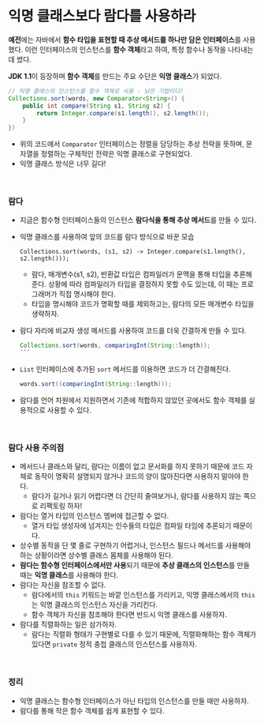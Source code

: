 # 익명 클래스보다 람다를 사용하라

**예전**에는 자바에서 **함수 타입을 표현할 때 추상 메서드를 하나만 담은 인터페이스**를 사용했다. 이런 인터페이스의 인스턴스를 **함수 객체**라고 하여, 특정 함수나 동작을 나타내는 데 썼다.

**JDK 1.1**이 등장하며 **함수 객체**를 만드는 주요 수단은 **익명 클래스**가 되었다.

```java
// 익명 클래스의 인스턴스를 함수 객체로 사용 - 낡은 기법이다!
Collections.sort(words, new Comparator<String>() {
    public int compare(String s1, String s2) {
        return Integer.compare(s1.length(), s2.length());
    }
})
```

* 위의 코드에서 `Comparator` 인터페이스는 정렬을 담당하는 추상 전략을 뜻하며, 문자열을 정렬하는 구체적인 전략은 익명 클래스로 구현되었다.
* 익명 클래스 방식은 너무 길다!

<br>

### 람다

* 지금은 함수형 인터페이스들의 인스턴스 **람다식을 통해 추상 메서드**를 만들 수 있다.

* 익명 클래스를 사용하여 앞의 코드를 람다 방식으로 바꾼 모습

  ```
  Collections.sort(words, (s1, s2) -> Integer.compare(s1.length(), s2.length()));
  ```

  * 람다, 매개변수(s1, s2), 반환값 타입은 컴파일러가 문맥을 통해 타입을 추론해준다. 상황에 따라 컴파일러가 타입을 결정하지 못할 수도 있는데, 이 때는 프로그래머가 직접 명시해야 한다.
  * 타입을 명시해야 코드가 명확할 때를 제외하고는, 람다의 모든 매개변수 타입을 생략하자.

* 람다 자리에 비교자 생성 메서드를 사용하여 코드를 더욱 간결하게 만들 수 있다.

  ````java
  Collections.sort(words, comparingInt(String::length));
  ```

* `List` 인터페이스에 추가된 `sort` 메서드를 이용하면 코드가 더 간결해진다.

  ```java
  words.sort((comparingInt(String::length)));
  ```

* 람다를 언어 차원에서 지원하면서 기존에 적합하지 않았던 곳에서도 함수 객체를 실용적으로 사용할 수 있다.

<br>



### 람다 사용 주의점

* 메서드나 클래스와 달리, 람다는 이름이 없고 문서화를 하지 못하기 때문에 코드 자체로 동작이 명확히 설명되지 않거나 코드의 양이 많아진다면 사용하지 말아야 한다.
  * 람다가 길거나 읽기 어렵다면 더 간단히 줄여보거나, 람다를 사용하지 않는 쪽으로 리팩토링 하자!
* 람다는 열거 타입의 인스턴스 멤버에 접근할 수 없다.
  * 열거 타입 생성자에 넘겨지는 인수들의 타입은 컴파일 타임에 추론되기 때문이다.
* 상수별 동작을 단 몇 줄로 구현하기 어렵거나, 인스턴스 필드나 메서드를 사용해야 하는 상황이라면 상수별 클래스 몸체를 사용해야 된다.
* **람다는 함수형 인터페이스에서만 사용**되기 때문에 **추상 클래스의 인스턴스**를 만들 때는 **익명 클래스**를 사용해야 한다.
* 람다는 자신을 참조할 수 없다. 
  * 람다에서의 `this` 키워드는 바깥 인스턴스를 가리키고, 익명 클래스에서의 `this`는 익명 클래스의 인스턴스 자신을 가리킨다.
  * 함수 객체가 자신을 참조해야 한다면 반드시 익명 클래스를 사용하자.
* 람다를 직렬화하는 일은 삼가하자.
  * 람다는 직렬화 형태가 구현별로 다를 수 있기 때문에, 직렬화해하는 함수 객체가 있다면 `private` 정적 충첩 클래스의 인스턴스를 사용하자.

<br>

### 정리

* 익명 클래스는 함수형 인터페이스가 아닌 타입의 인스턴스를 만들 때만 사용하자.
* 람다를 통해 작은 함수 객체를 쉽게 표현할 수 있다.